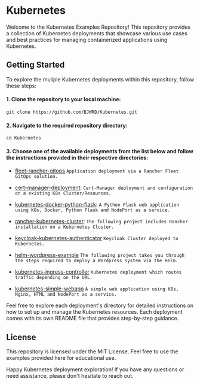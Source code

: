 # Kubernetes

Welcome to the Kubernetes Examples Repository! This repository provides a collection of Kubernetes deployments that showcase various use cases and best practices for managing containerized applications using Kubernetes.

## Getting Started
To explore the muliple Kubernetes deployments within this repository, follow these steps:

#### 1.	Clone the repository to your local machine:
    git clone https://github.com/BJWRD/Kubernetes.git
  
#### 2. Navigate to the required repository directory:
    cd Kubernetes
  
#### 3. Choose one of the available deployments from the list below and follow the instructions provided in their respective directories:

* [fleet-rancher-gitops](https://github.com/BJWRD/Kubernetes/fleet-rancher-gitops) `Application deployment via a Rancher Fleet GitOps solution.`

* [cert-manager-deployment](https://github.com/BJWRD/Kubernetes/cert-manager-deployment): `Cert-Manager deployment and configuration on a existing K8s Cluster/Resources.`

* [kubernetes-docker-python-flask](https://github.com/BJWRD/Kubernetes/kubernetes-docker-python-flask): `A Python Flask web application using K8s, Docker, Python Flask and NodePort as a service.`

* [rancher-kubernetes-cluster](https://github.com/BJWRD/Kubernetes/rancher-kubernetes-cluster): `The following project includes Rancher installation on a Kubernetes Cluster.`

* [keycloak-kubernetes-authenticator](https://github.com/BJWRD/Kubernetes/keycloak-kubernetes-authenticator) `Keycloak Cluster deployed to Kubernetes.`

* [helm-wordpress-example](https://github.com/BJWRD/Kubernetes/helm-wordpress-example) `The following project takes you through the steps required to deploy a Wordpress system via the Helm.`

* [kubernetes-ingress-controller](https://github.com/BJWRD/Kubernetes/kubernetes-ingress-controller) `Kubernetes deployment which routes traffic depending on the URL.`

* [kubernetes-simple-webapp](https://github.com/BJWRD/Kubernetes/kubernetes-simple-webapp) `A simple web application using K8s, Nginx, HTML and NodePort as a service.`

Feel free to explore each deployment's directory for detailed instructions on how to set up and manage the Kubernetes resources. Each deployment comes with its own README file that provides step-by-step guidance.

## License
This repository is licensed under the MIT License. Feel free to use the examples provided here for educational use.

Happy Kubernetes deployment exploration! If you have any questions or need assistance, please don't hesitate to reach out.






